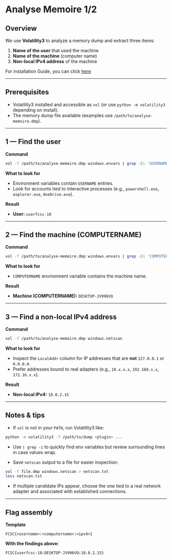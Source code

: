 # Analyse Memoire 1/2

## Overview

We use **Volatility3** to analyze a memory dump and extract three items:

1. **Name of the user** that used the machine
2. **Name of the machine** (computer name)
3. **Non-local IPv4 address** of the machine

For installation Guide, you can click [here](https://github.com/volatilityfoundation/volatility3)

---

## Prerequisites

* Volatility3 installed and accessible as `vol` (or use `python -m volatility3` depending on install).
* The memory dump file available (examples use `/path/to/analyse-memoire.dmp`).

---

## 1 — Find the user

**Command**

```bash
vol -f /path/to/analyse-memoire.dmp windows.envars | grep -Ei 'USERNAME'
```

**What to look for**

* Environment variables contain `USERNAME` entries.
* Look for accounts tied to interactive processes (e.g., `powershell.exe`, `explorer.exe`, `OneDrive.exe`).

**Result**

* **User:** `userfcsc-10`

---

## 2 — Find the machine (COMPUTERNAME)

**Command**

```bash
vol -f /path/to/analyse-memoire.dmp windows.envars | grep -Ei 'COMPUTERNAME'
```

**What to look for**

* `COMPUTERNAME` environment variable contains the machine name.

**Result**

* **Machine (COMPUTERNAME):** `DESKTOP-JV996VQ`

---

## 3 — Find a non-local IPv4 address

**Command**

```bash
vol -f /path/to/analyse-memoire.dmp windows.netscan
```

**What to look for**

* Inspect the `LocalAddr` column for IP addresses that are **not** `127.0.0.1` or `0.0.0.0`.
* Prefer addresses bound to real adapters (e.g., `10.x.x.x`, `192.168.x.x`, `172.16.x.x`).

**Result**

* **Non-local IPv4:** `10.0.2.15`

---

## Notes & tips

* If `vol` is not in your `PATH`, run Volatility3 like:

```bash
python -m volatility3 -f /path/to/dump <plugin> ...
```

* Use `| grep -i` to quickly find env variables but review surrounding lines in case values wrap.

* Save `netscan` output to a file for easier inspection:

```bash
vol -f file.dmp windows.netscan > netscan.txt
less netscan.txt
```

* If multiple candidate IPs appear, choose the one tied to a real network adapter and associated with established connections.

---

## Flag assembly

**Template**

```
FCSC{<username>:<computername>:<ipv4>}
```

**With the findings above:**

```
FCSC{userfcsc-10:DESKTOP-JV996VQ:10.0.2.15}
```

